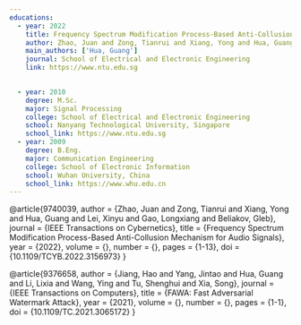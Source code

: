```yaml
---
educations:
  - year: 2022
    title: Frequency Spectrum Modification Process-Based Anti-Collusion Mechanism for Audio Signals
    author: Zhao, Juan and Zong, Tianrui and Xiang, Yong and Hua, Guang and Lei, Xinyu and Gao, Longxiang and Beliakov, Gleb
    main_authors: ['Hua, Guang']
    journal: School of Electrical and Electronic Engineering
    link: https://www.ntu.edu.sg

    
  - year: 2010
    degree: M.Sc.
    major: Signal Processing
    college: School of Electrical and Electronic Engineering
    school: Nanyang Technological University, Singapore
    school_link: https://www.ntu.edu.sg
  - year: 2009
    degree: B.Eng.
    major: Communication Engineering
    college: School of Electronic Information
    school: Wuhan University, China
    school_link: https://www.whu.edu.cn
---
```


@article{9740039,
  author  = {Zhao, Juan and Zong, Tianrui and Xiang, Yong and Hua, Guang and Lei, Xinyu and Gao, Longxiang and Beliakov, Gleb},
  journal = {IEEE Transactions on Cybernetics},
  title   = {Frequency Spectrum Modification Process-Based Anti-Collusion Mechanism for Audio Signals},
  year    = {2022},
  volume  = {},
  number  = {},
  pages   = {1-13},
  doi     = {10.1109/TCYB.2022.3156973}
}

@article{9376658,
  author  = {Jiang, Hao and Yang, Jintao and Hua, Guang and Li, Lixia and Wang, Ying and Tu, Shenghui and Xia, Song},
  journal = {IEEE Transactions on Computers},
  title   = {FAWA: Fast Adversarial Watermark Attack},
  year    = {2021},
  volume  = {},
  number  = {},
  pages   = {1-1},
  doi     = {10.1109/TC.2021.3065172}
}

